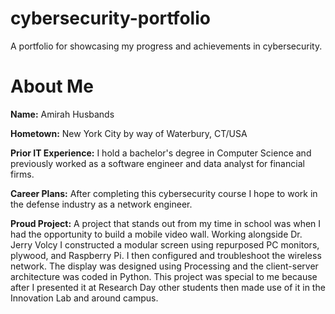 # cybersecurity-portfolio
A portfolio for showcasing my progress and achievements in cybersecurity.

# About Me

**Name:** Amirah Husbands

**Hometown:** New York City by way of Waterbury, CT/USA

**Prior IT Experience:** I hold a bachelor's degree in Computer Science and previously worked as a software engineer and data analyst for financial firms.

**Career Plans:** After completing this cybersecurity course I hope to work in the defense industry as a network engineer.

**Proud Project:** A project that stands out from my time in school was when I had the opportunity to build a mobile video wall. Working alongside Dr. Jerry Volcy I constructed a modular screen using repurposed PC monitors, plywood, and Raspberry Pi. I then configured and troubleshoot the wireless network. The display was designed using Processing and the client-server architecture was coded in Python. This project was special to me because after I presented it at Research Day other students then made use of it in the Innovation Lab and around campus.

